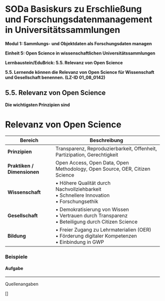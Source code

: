 <!--

author: Canan Hastik 
author: 
email:    
version:  v1
language: DE
lizenz: cc by
modultitel: Modul 1, Teil 1: Sammlungs- und Objektdaten als Forschungsdaten managen
eineit: 5
einheitstitel: Open Science in wissenschaftlichen Universitätssammlungen
lernziele:
* Lernende können Kodizes und Leitlinen zur Guten Wissenschaftlichen Praxis benennen. (LZ-ID 05_011_1031)

icon:     https://raw.githubusercontent.com/chastik/Beratung_Dateityp_Bild/refs/heads/main/SODa-Logo_full.svg
link:     https://raw.githubusercontent.com/chastik/Beratung/refs/heads/main/soda.css

comment:  WissKi SODA OERs

-->

# SODa Basiskurs zu Erschließung und Forschungsdatenmanagement in Universitätssammlungen

**Modul 1: Sammlungs- und Objektdaten als Forschungsdaten managen**

**Einheit 5: Open Science in wissenschaftlichen Universitätssammlungen**

**Lernbaustein/EduBrick: 5.5. Relevanz von Open Science**

**5.5. Lernende können die Relevanz von Open Science für Wissenschaft und Gesellschaft benennen. (LZ-ID 01_08_0142)**


## 5.5. Relevanz von Open Science


**Die wichtigsten Prinzipien sind** 

# Relevanz von Open Science

| Bereich                     | Beschreibung                                                                                 |
|----------------------------|----------------------------------------------------------------------------------------------|
| **Prinzipien**             | Transparenz, Reproduzierbarkeit, Offenheit, Partizipation, Gerechtigkeit                    |
| **Praktiken / Dimensionen**| Open Access, Open Data, Open Methodology, Open Source, OER, Citizen Science                 |
| **Wissenschaft**           | • Höhere Qualität durch Nachvollziehbarkeit<br>• Schnellere Innovation<br>• Forschungsethik |
| **Gesellschaft**           | • Demokratisierung von Wissen<br>• Vertrauen durch Transparenz<br>• Beteiligung durch Citizen Science |
| **Bildung**                | • Freier Zugang zu Lehrmaterialien (OER)<br>• Förderung digitaler Kompetenzen<br>• Einbindung in GWP |


  
### Beispiele


#### Aufgabe



-----------
Quellenangaben

[] 
